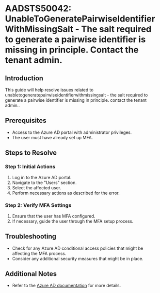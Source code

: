 # AADSTS50042: UnableToGeneratePairwiseIdentifierWithMissingSalt - The salt required to generate a pairwise identifier is missing in principle. Contact the tenant admin.

## Introduction
This guide will help resolve issues related to unabletogeneratepairwiseidentifierwithmissingsalt - the salt required to generate a pairwise identifier is missing in principle. contact the tenant admin..

## Prerequisites
- Access to the Azure AD portal with administrator privileges.
- The user must have already set up MFA.

## Steps to Resolve

### Step 1: Initial Actions
1. Log in to the Azure AD portal.
2. Navigate to the "Users" section.
3. Select the affected user.
4. Perform necessary actions as described for the error.

### Step 2: Verify MFA Settings
1. Ensure that the user has MFA configured.
2. If necessary, guide the user through the MFA setup process.

## Troubleshooting
- Check for any Azure AD conditional access policies that might be affecting the MFA process.
- Consider any additional security measures that might be in place.

## Additional Notes
- Refer to the [Azure AD documentation](https://learn.microsoft.com/en-us/azure/active-directory/) for more details.
